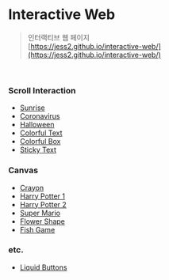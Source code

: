 # Interactive Web
> 인터랙티브 웹 페이지  
> [https://jess2.github.io/interactive-web/](https://jess2.github.io/interactive-web/)

<br>

### Scroll Interaction
- [Sunrise](https://jess2.github.io/interactive-web/sample1/)
- [Coronavirus](https://jess2.github.io/interactive-web/sample2/)
- [Halloween](https://jess2.github.io/interactive-web/sample3/)
- [Colorful Text](https://jess2.github.io/interactive-web/sample4/)
- [Colorful Box](https://jess2.github.io/interactive-web/sample5/)
- [Sticky Text](https://jess2.github.io/interactive-web/sample13/)

### Canvas
- [Crayon](https://jess2.github.io/interactive-web/sample6/)
- [Harry Potter 1](https://jess2.github.io/interactive-web/sample7/)
- [Harry Potter 2](https://jess2.github.io/interactive-web/sample8/)
- [Super Mario](https://jess2.github.io/interactive-web/sample9/)
- [Flower Shape](https://jess2.github.io/interactive-web/sample10/)
- [Fish Game](https://jess2.github.io/interactive-web/sample12/)

### etc.
- [Liquid Buttons](https://jess2.github.io/interactive-web/sample11/)
